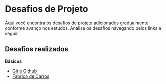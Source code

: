 # Desafios de Projeto

Aqui você encontra os desafios de projeto adicionados gradualmente conforme avanço nos estudos. Analise os desafios navegando pelos links a seguir.

## Desafios realizados

**Básicos**

* [Git e Github](https://github.com/danilotc/bootcamp-dio-banco-pan/tree/main/desafios/basico/github)
* [Fabrica de Carros](https://github.com/danilotc/bootcamp-dio-banco-pan/tree/main/desafios/basico/fabrica-de-carros)